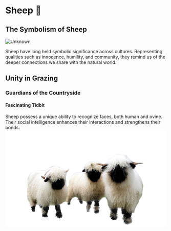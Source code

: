 # Sheep 🐑

## The Symbolism of Sheep


![Unknown](https://github.com/29Kumait/animals/assets/137179507/f45db2fd-9206-40a4-a232-a00c38587934)

Sheep have long held symbolic significance across cultures. Representing qualities such as innocence, humility, and community, they remind us of the deeper connections we share with the natural world.

## Unity in Grazing

### Guardians of the Countryside

#### Fascinating Tidbit

Sheep possess a unique ability to recognize faces, both human and ovine. Their social intelligence enhances their interactions and strengthens their bonds.
![Sheep](ThreeSheeps.png)
